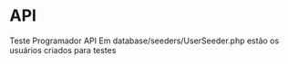 # API
 Teste Programador API
 Em database/seeders/UserSeeder.php estão os usuários criados para testes
